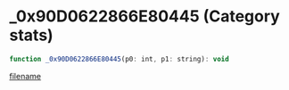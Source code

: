 # _0x90D0622866E80445 (Category stats)

```js
function _0x90D0622866E80445(p0: int, p1: string): void
```

[filename](_0x90D0622866E80445_m.md ':include')